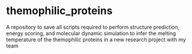 # themophilic_proteins
A repository to save all scripts required to perform structure prediction, energy scoring, and molecular dynamic simulation to infer the melting temperature of the themophilic proteins in a new research project with my team
